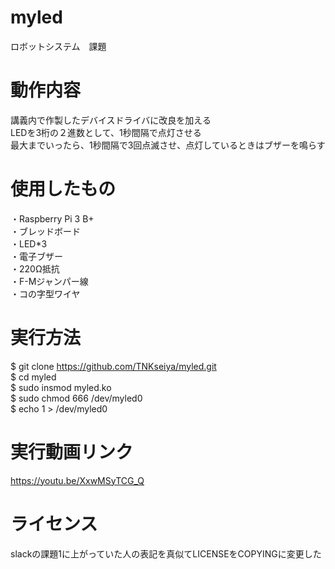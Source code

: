 # myled
ロボットシステム　課題

# 動作内容
講義内で作製したデバイスドライバに改良を加える  
 LEDを3桁の２進数として、1秒間隔で点灯させる  
 最大までいったら、1秒間隔で3回点滅させ、点灯しているときはブザーを鳴らす
# 使用したもの
・Raspberry Pi 3 B+  
・ブレッドボード  
・LED*3  
・電子ブザー  
・220Ω抵抗  
・F-Mジャンパー線  
・コの字型ワイヤ  
# 実行方法
$ git clone https://github.com/TNKseiya/myled.git  
$ cd myled  
$ sudo insmod myled.ko  
$ sudo chmod 666 /dev/myled0  
$ echo 1 > /dev/myled0  
# 実行動画リンク
https://youtu.be/XxwMSyTCG_Q

# ライセンス

slackの課題1に上がっていた人の表記を真似てLICENSEをCOPYINGに変更した

